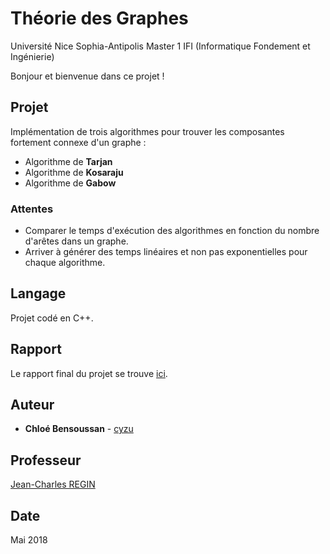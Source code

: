 # Théorie des Graphes
Université Nice Sophia-Antipolis
Master 1 IFI (Informatique Fondement et Ingénierie)

Bonjour et bienvenue dans ce projet !

## Projet

Implémentation de trois algorithmes pour trouver les composantes fortement connexe d'un graphe :

* Algorithme de __Tarjan__
* Algorithme de __Kosaraju__
* Algorithme de __Gabow__

### Attentes

* Comparer le temps d'exécution des algorithmes en fonction du nombre d'arêtes dans un graphe. 
* Arriver à générer des temps linéaires et non pas exponentielles pour chaque algorithme.

## Langage

Projet codé en C++.

## Rapport

Le rapport final du projet se trouve [ici](https://github.com/cyzu/Master1_Graphes/blob/master/Rapport_graphe.pdf).

## Auteur

* **Chloé Bensoussan** - [cyzu](https://github.com/cyzu)

## Professeur

[Jean-Charles REGIN](http://www.constraint-programming.com/people/regin/)

## Date

Mai 2018
